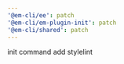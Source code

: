 ```yaml
---
'@em-cli/ee': patch
'@em-cli/em-plugin-init': patch
'@em-cli/shared': patch
---
```


init command add stylelint
